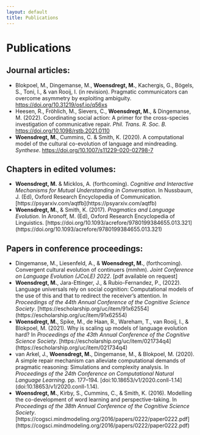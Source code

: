 ```yaml
---
layout: default
title: Publications
---
```


# Publications

## Journal articles:

<ul>
<li> Blokpoel, M., Dingemanse, M., <b>Woensdregt, M.</b>, Kachergis, G., Bögels, S., Toni, I., & van Rooij, I. (in revision). Pragmatic communicators can overcome asymmetry by exploiting ambiguity. <a href="https://doi.org/10.31219/osf.io/q56xs">https://doi.org/10.31219/osf.io/q56xs</a> <div class='altmetric-embed' data-badge-type='donut' data-doi="10.31219/osf.io/q56xs"></div> </li>
<li> Heesen, R., Fröhlich, M., Sievers, C., <b>Woensdregt, M.</b>, & Dingemanse, M. (2022). Coordinating social action: A primer for the cross-species investigation of communicative repair. <i>Phil. Trans. R. Soc. B.</i> <a href="https://doi.org/10.1098/rstb.2021.0110">https://doi.org/10.1098/rstb.2021.0110</a> <div class='altmetric-embed' data-badge-type='donut' data-doi="10.1098/rstb.2021.0110"></div> </li>
<li> <b>Woensdregt, M.</b>, Cummins, C. & Smith, K. (2020). A computational model of the cultural co-evolution of language and mindreading. <i>Synthese</i>. <a href="https://doi.org/10.1007/s11229-020-02798-7">https://doi.org/10.1007/s11229-020-02798-7</a> <div class='altmetric-embed' data-badge-type='donut' data-doi="10.1007/s11229-020-02798-7"></div> </li>
</ul>


## Chapters in edited volumes:

<ul>
<li> <b>Woensdregt, M.</b> & Micklos, A. (forthcoming). <i>Cognitive and Interactive Mechanisms for Mutual Understanding in Conversation</i>. In Nussbaum, J. (Ed), Oxford Research Encyclopedia of Communication. [https://psyarxiv.com/aqtfb](https://psyarxiv.com/aqtfb) <div class='altmetric-embed' data-badge-type='donut' data-doi="10.31234/osf.io/aqtfb"></div> </li>
<li> <b>Woensdregt, M.</b>, & Smith, K. (2017). <i>Pragmatics and Language Evolution</i>. In Aronoff, M. (Ed), Oxford Research Encyclopedia of Linguistics. [https://doi.org/10.1093/acrefore/9780199384655.013.321](https://doi.org/10.1093/acrefore/9780199384655.013.321) <div class='altmetric-embed' data-badge-type='donut' data-doi="10.1093/acrefore/9780199384655.013.321"></div> </li>
</ul>


## Papers in conference proceedings:
<ul>
<li> Dingemanse, M., Liesenfeld, A., & <b>Woensdregt, M.</b>, (forthcoming). Convergent cultural evolution of continuers (mmhm). <i>Joint Conference on Language Evolution (JCoLE) 2022</i>. [pdf available on request] </li>
<li> <b>Woensdregt, M.</b>, Jara-Ettinger, J., & Rubio-Fernandez, P., (2022). Language universals rely on social cognition: Computational models of the use of this and that to redirect the receiver’s attention. In <i>Proceedings of the 44th Annual Conference of the Cognitive Science Society</i>. [https://escholarship.org/uc/item/91x62554](https://escholarship.org/uc/item/91x62554) </li>
<li> <b>Woensdregt, M.</b>, Spike, M., de Haan, R., Wareham, T., van Rooij, I., & Blokpoel, M. (2021). Why is scaling up models of language evolution hard? In <i>Proceedings of the 43th Annual Conference of the Cognitive Science Society</i>. [https://escholarship.org/uc/item/021734q4](https://escholarship.org/uc/item/021734q4) </li>
<li> van Arkel, J., <b>Woensdregt, M.</b>, Dingemanse, M., & Blokpoel, M. (2020). A simple repair mechanism can alleviate computational demands of pragmatic reasoning: Simulations and complexity analysis. In <i>Proceedings of the 24th Conference on Computational Natural Language Learning</i>. pp. 177–194. [doi:10.18653/v1/2020.conll-1.14](doi:10.18653/v1/2020.conll-1.14). <div class='altmetric-embed' data-badge-type='donut' data-doi="10.18653/v1/2020.conll-1.14"></div> </li>
<li> <b>Woensdregt, M.</b>, Kirby, S., Cummins, C., & Smith, K. (2016). Modelling the co-development of word learning and perspective-taking. In <i>Proceedings of the 38th Annual Conference of the Cognitive Science Society</i>. [https://cogsci.mindmodeling.org/2016/papers/0222/paper0222.pdf](https://cogsci.mindmodeling.org/2016/papers/0222/paper0222.pdf) </li>
</ul>
